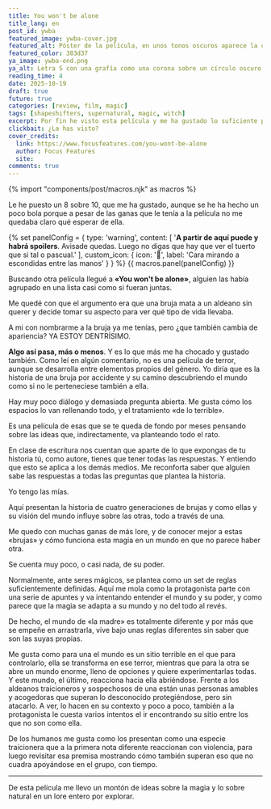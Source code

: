 ```yaml
---
title: You won't be alone
title_lang: en
post_id: ywba
featured_image: ywba-cover.jpg
featured_alt: Póster de la película, en unos tonos oscuros aparece la cara de una mujer de pelo largo oscuro. Está de perfil mirando hacia la izquierda. Se toca la cara con la mano derecha y se ve una larga uña negra sobrenatural.
featured_color: 383d37
ya_image: ywba-end.png
ya_alt: Letra S con una grafía como una corona sobre un círculo oscuro
reading_time: 4
date: 2025-10-19
draft: true
future: true
categories: [review, film, magic]
tags: [shapeshifters, supernatural, magic, witch]
excerpt: Por fin he visto esta película y me ha gustado lo suficiente para contarlo.
clickbait: ¿La has visto?
cover_credits:
  link: https://www.focusfeatures.com/you-wont-be-alone
  author: Focus Features
  site:
comments: true
---
```

{% import "components/post/macros.njk" as macros %}

Le he puesto un 8 sobre 10, que me ha gustado, aunque se he ha hecho un poco bola porque a pesar de las ganas que le tenía a la película no me quedaba claro qué esperar de ella.

{% set panelConfig = {
  type: 'warning',
  content: [
    '<strong>A partir de aquí puede y habrá spoilers</strong>. Avisade quedas. Luego no digas que hay que ver el tuerto que si tal o pascual.'
  ],
  custom_icon: {
    icon: '🫣',
    label: 'Cara mirando a escondidas entre las manos'
  }
} %}
{{ macros.panel(panelConfig) }}

Buscando otra película llegué a <strong lang="en">«You won't be alone»</strong>, alguien las había agrupado en una lista casi como si fueran juntas.

Me quedé con que el argumento era que una bruja mata a un aldeano sin querer y decide tomar su aspecto para ver qué tipo de vida llevaba.

A mi con nombrarme a la bruja ya me tenías, pero ¿que también cambia de apariencia? YA ESTOY DENTRÍSIMO.

**Algo así pasa, más o menos**. Y es lo que más me ha chocado y gustado también. Como leí en algún comentario, no es una película de terror, aunque se desarrolla entre elementos propios del género. Yo diría que es la historia de una bruja por accidente y su camino descubriendo el mundo como si no le perteneciese también a ella.

Hay muy poco diálogo y demasiada pregunta abierta. Me gusta cómo los espacios lo van rellenando todo, y el tratamiento «de lo terrible».

Es una película de esas que se te queda de fondo por meses pensando sobre las ideas que, indirectamente, va planteando todo el rato.

En clase de escritura nos cuentan que aparte de lo que expongas de tu historia tú, como autore, tienes que tener todas las respuestas. Y entiendo que esto se aplica a los demás medios. Me reconforta saber que alguien sabe las respuestas a todas las preguntas que plantea la historia.

Yo tengo las mías.

Aquí presentan la historia de cuatro generaciones de brujas y como ellas y su visión del mundo influye sobre las otras, todo a través de una.

Me quedo con muchas ganas de más lore, y de conocer mejor a estas «brujas» y cómo funciona esta magia en un mundo en que no parece haber otra.

Se cuenta muy poco, o casi nada, de su poder.

Normalmente, ante seres mágicos, se plantea como un set de reglas suficientemente definidas. Aquí me mola como la protagonista parte con una serie de apuntes y va intentando entender el mundo y su poder, y como parece que la magia se adapta a su mundo y no del todo al revés.

De hecho, el mundo de «la madre» es totalmente diferente y por más que se empeñe en arrastrarla, vive bajo unas reglas diferentes sin saber que son las suyas propias.

Me gusta como para una el mundo es un sitio terrible en el que para controlarlo, ella se transforma en ese terror, mientras que para la otra se abre un mundo enorme, lleno de opciones y quiere experimentarlas todas. Y este mundo, el último, reacciona hacia ella abriéndose. Frente a los aldeanos traicioneros y sospechosos de una están unas personas amables y acogedoras que superan lo desconocido protegiéndose, pero sin atacarlo. A ver, lo hacen en su contexto y poco a poco, también a la protagonista le cuesta varios intentos el ir encontrando su sitio entre los que no son como ella.

De los humanos me gusta como los presentan como una especie traicionera que a la primera nota diferente reaccionan con violencia, para luego revisitar esa premisa mostrando cómo también superan eso que no cuadra apoyándose en el grupo, con tiempo.

---

De esta película me llevo un montón de ideas sobre la magia y lo sobre natural en un lore entero por explorar.
